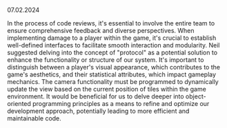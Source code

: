07.02.2024


In the process of code reviews, it's essential to involve the entire team to ensure comprehensive feedback and diverse perspectives.
When implementing damage to a player within the game, it's crucial to establish well-defined interfaces to facilitate smooth interaction and modularity.
Neil suggested delving into the concept of "protocol" as a potential solution to enhance the functionality or structure of our system.
It's important to distinguish between a player's visual appearance, which contributes to the game's aesthetics, and their statistical attributes, which impact gameplay mechanics.
The camera functionality must be programmed to dynamically update the view based on the current position of tiles within the game environment.
It would be beneficial for us to delve deeper into object-oriented programming principles as a means to refine and optimize our development approach, potentially leading to more efficient and maintainable code.